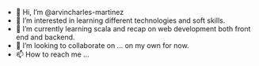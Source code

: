 - 👋 Hi, I’m @arvincharles-martinez
- 👀 I’m interested in learning different technologies and soft skills.
- 🌱 I’m currently learning scala and recap on web development both front end and backend.
- 💞️ I’m looking to collaborate on ... on my own for now.
- 📫 How to reach me ...

<!---
arvincharles-martinez/arvincharles-martinez is a ✨ special ✨ repository because its `README.md` (this file) appears on your GitHub profile.
You can click the Preview link to take a look at your changes.
--->
